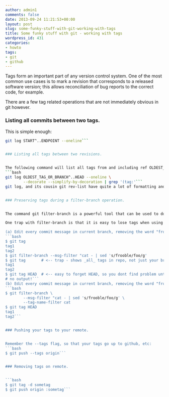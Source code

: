 ```yaml
---
author: admin1
comments: false
date: 2013-09-24 11:21:53+00:00
layout: post
slug: some-funky-stuff-with-git-working-with-tags
title: Some funky stuff with git - working with tags
wordpress_id: 431
categories:
- howto
tags:
- git
- github
---
```


Tags form an important part of any version control system. One of the most common use cases is to mark a revision that corresponds to a released software version; this allows reconciliation of bug reports to the correct code, for example.

There are a few tag related operations that are not immediately obvious in git however.


### Listing all commits between two tags.


This is simple enough:
```bash
git log START^..ENDPOINT --oneline```


### Listing all tags between two revisions.


The following command will list all tags from and including ref OLDEST_TAG_OR_BRANCH, along with the abbreviated commit SHA and brief log.  Omit the caret (^) to exclude the starting point from the list.  HEAD means go until the most recent commit in this line, append a caret to exclude it if it is tagged, or replace HEAD with another tag or branchpoint.
```bash
git log OLDEST_TAG_OR_BRANCH^..HEAD --oneline \
        --decorate --simplify-by-decoration | grep '(tag:'```
git log, and its cousin git rev-list have quite a lot of formatting and selection options, so checkout the man pages (i.e. man git-log and man git-rev-list ; note, individual git subcommand man pages are accessed by prepending 'git-' to the subommand.)


### Preserving tags during a filter-branch operation.


The command git filter-branch is a powerful tool that can be used to do things such as change the email address of a user of every commit they made, remove specific words from a commit message, fix common spelling mistakes, rearrange the file tree, etc.  It should not be use ad-hoc as it does effectively rewrite the history, invalidating  working copies so should be use with care.  It is often used when migrating from another system into git, or migrating servers, etc.

One trap with filter-branch is that it is easy to lose tags when using the command.  Filter-branch actually makes a new branch, leaving the original untouched in the repository as a kind of backup, called 'refs/original/refs/heads/YOUR_BRANCH.  Tags remain attached to this _original_ branch, and are not copied to the new branch unless the --tag-filter is employed concurrently with whichever filter is being used.  Then when you use or clone the replacement YOUR_BRANCH, the tags are "gone"!  This is easily fixed:

(a) Edit every commit message in current branch, removing the word "frooble" and replacing it with "foo".  This happens to "forget" tags on the way
```bash
$ git tag
tag1
tag2
$ git filter-branch --msg-filter "cat - | sed 's/frooble/foo/g'
$ git tag       # <-- trap - shows _all_ tags in repo, not just your branch
tag1
tag2
$ git tag HEAD  # <-- easy to forget HEAD, so you dont find problem until later
# no output!```
(b) Edit every commit message in current branch, removing the word "frooble" and replacing it with "foo", this time making sure the tags move to the branch.
```bash
$ git filter-branch \
        --msg-filter "cat - | sed 's/frooble/foo/g' \
        --tag-name-filter cat
$ git tag HEAD 
tag1
tag2```


### Pushing your tags to your remote.


Remember the --tags flag, so that your tags go up to github, etc:
```bash
$ git push --tags origin```


### Removing tags on remote.


```bash
$ git tag -d sometag
$ git push origin :sometag```

